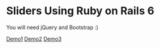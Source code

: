 # Sliders Using Ruby on Rails 6

You will need jQuery and Bootstrap :)

[Demo1](https://masterpro.herokuapp.com/slides/first)
[Demo2](https://masterpro.herokuapp.com/slides/second)
[Demo3](https://masterpro.herokuapp.com/slides/third)
